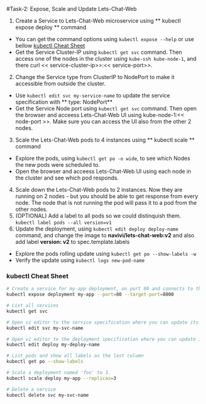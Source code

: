 #Task-2: Expose, Scale and Update Lets-Chat-Web
1. Create a Service to Lets-Chat-Web microservice using ** kubectl expose deploy ** command
  + You can get the command options using ` kubectl expose --help ` or use bellow [kubectl Cheat Sheet](###kubectl-cheat-sheet)
  + Get the Service Cluster-IP using `kubectl get svc` command. Then access one of the nodes in the cluster using `kube-ssh kube-node-1`, and there curl << service-cluster-ip>>:<< service-port>>.
2. Change the Service type from ClusterIP to NodePort to make it accessible from outside the cluster.
  + Use `kubectl edit svc my-service-name` to update the service specification with ** type: NodePort**
  + Get the Service Node port using `kubectl get svc` command. Then open the browser and acceess Lets-Chat-Web UI using kube-node-1:<< node-port >>.  Make sure you can access the UI also from the other 2 nodes.
3. Scale the Lets-Chat-Web pods to 4 instances using  ** kubectl scale ** command
  + Explore the pods, using `kubectl get po -o wide`, to see which Nodes the new pods were scheduled to.
  + Open the browser and acceess Lets-Chat-Web UI using each node in the cluster and see which pod responds.
4. Scale down the Lets-Chat-Web pods to 2 instances. Now they are running on 2 nodes - but you should be able to get response from every node. The node that is not running the pod will pass it to a pod from the other nodes.
5. (OPTIONAL) Add a label to all pods so we could distinquish them. `kubectl label pods --all version=v1`
6. Update the deployment, using `kubectl edit deploy deploy-name` command, and change the image to **navivi/lets-chat-web:v2** and also add label **version: v2** to spec.template.labels
  + Explore the pods rolling update using `kubectl get po --show-labels -w`
  + Verify the update using `kubectl logs new-pod-name`

### kubectl Cheat Sheet
  ```bash
# Create a service for my-app deployment, on port 80 and connects to the containers on port 8000.
kubectl expose deployment my-app --port=80 --target-port=8000

# List all services
kubectl get svc

# Open vi editor to the service specification where you can update its state
kubectl edit svc my-svc-name

# Open vi editor to the deployment specification where you can update its state
kubectl edit deploy my-deploy-name

# List pods and show all labels as the last column
kubectl get po --show-labels

# Scale a deployment named 'foo' to 3.
kubectl scale deploy my-app --replicas=3

# Delete a service
kubectl delete svc my-svc-name

```

